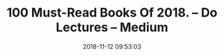 ---
date: 2018-11-12 09:53:03
link:
  source: pocket
  source_url: https://getpocket.com
  text: "100 Must-Read Books Of 2018. \u2013 Do Lectures \u2013 Medium"
  url: https://medium.com/@dolectures/100-must-read-books-of-2018-1a8a9f01c72d
slug: 100-must-read-books-of-2018-do-lectures-medium
source: pocket
title: "100 Must-Read Books Of 2018. \u2013 Do Lectures \u2013 Medium"
syndicated:
- type: twitter
  url: https://twitter.com/roytang/statuses/1061927207994572800/
---